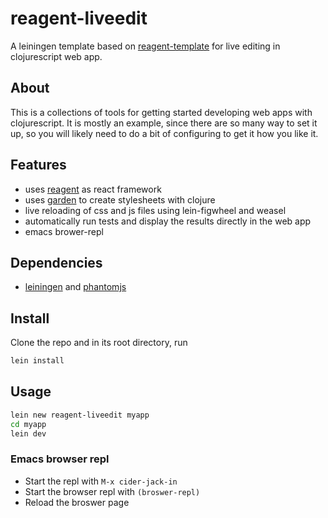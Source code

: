 # reagent-liveedit

A leiningen template based on [reagent-template](https://github.com/reagent-project/reagent-template) for live editing in clojurescript web app.

## About

This is a collections of tools for getting started developing web apps with clojurescript. It is mostly an example, since there are so many way to set it up, so you will likely need to do a bit of configuring to get it how you like it.

## Features

* uses [reagent](http://holmsand.github.io/reagent/) as react framework 
* uses [garden](https://github.com/noprompt/garden) to create stylesheets with clojure 
* live reloading of css and js files using lein-figwheel and weasel
* automatically run tests and display the results directly in the web app
* emacs brower-repl

## Dependencies

* [leiningen](leiningen.org) and [phantomjs](http://phantomjs.org)


## Install

Clone the repo and in its root directory, run

```bash
lein install
```

## Usage

```bash
lein new reagent-liveedit myapp
cd myapp
lein dev
```

### Emacs browser repl

* Start the repl with ``M-x cider-jack-in``
* Start the browser repl with ``(broswer-repl)``
* Reload the broswer page

